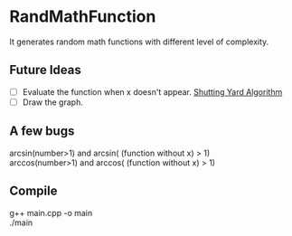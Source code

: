 # RandMathFunction
It generates random math functions with different level of complexity.

## Future Ideas
- [ ] Evaluate the function when x doesn't appear. [Shutting Yard Algorithm](https://en.wikipedia.org/wiki/Shunting-yard_algorithm)
- [ ] Draw the graph.

## A few bugs
arcsin(number>1) and arcsin( (function without x) > 1)  
arccos(number>1) and arccos( (function without x) > 1)  

## Compile
g++ main.cpp -o main  
./main
